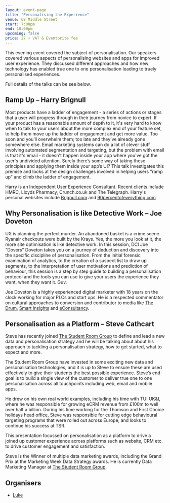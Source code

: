 ```yaml
---
layout: event-page  
title: "Personalising the Experience"
venue: 68 Middle Street
start: 7:00pm
end: 10:00pm
upcoming: false
price: £7 + VAT & Eventbrite fee
---
```


This evening event covered the subject of personalisation. Our speakers covered various aspects of personalising websites and apps for improved user experience. They discussed different approaches and how new technology has enabled true one to one personalisation leading to truely personalised experiences. 

Full details of the talks can be see below.

## Ramp Up – Harry Brignull

Most products have a ladder of engagement - a series of actions or stages that a user will progress through in their journey from novice to expert. If your product has a reasonable amount of depth to it, it's very hard to know when to talk to your users about the more complex end of your feature set, to help them move up the ladder of engagement and get more value. Too soon and you’ll overwhelm them; too late and they’ve already gone somewhere else. Email marketing systems can do a lot of clever stuff involving automated segmentation and targeting, but the problem with email is that it's email - it doesn't happen inside your app where you've got the user's undivided attention. Surely there’s some way of taking these principles and applying them inside your app’s UI? This talk investigates this premise and looks at the design challenges involved in helping users “ramp up” and climb the ladder of engagement. 

Harry is an Independent User Experience Consultant. Recent clients include HMRC, Lloyds Pharmacy, Crunch.co.uk and The Telegraph. Harry's personal websites include <a href="http://Brignull.com">Brignull.com</a> and <a href="http://90percentofeverything.com">90percentofeverything.com</a>  

## Why Personalisation is like Detective Work – Joe Doveton

UX is planning the perfect murder. An abandoned basket is a crime scene. Ryanair checkouts were built by the Krays. Yes, the more you look at it, the more site optimisation is like detective work. In this session, DCI Joe “Dovers” Doveton takes you on a journey of deduction and discovery into the specific discipline of personalisation. From the initial forensic examination of analytics, to the creation of a suspect list to draw up segments, to the interpretation of user motivations and prediction of behaviour, this session is a step by step guide to building a personalisation protocol and the tools you can use to give your users the experience they want, when they want it. Guv. 

Joe Doveton is a highly experienced digital marketer with 18 years on the clock working for major  PLCs and start ups. He is a respected commentator on cultural approaches to conversion and contributor to media like <a href="http://www.thedrum.com/opinion/2015/05/01/general-election-2015-which-party-polling-best-website-performance">The Drum</a>, <a href="http://www.smartinsights.com/digital-marketing-strategy/job-globlmax-colours-fly-away/">Smart Insights</a> and <a href="https://econsultancy.com/blog/authors/joe-doveton-2/">eConsultancy</a>.


## Personalisation as a Platform – Steve Cathcart

Steve has recently joined <a href="http://www.thestudentroom.co.uk/">The Student Room Group</a> to define and lead a new data and personalisation strategy and he will be talking about about his approach to tackling a personalisation strategy, how to get started, what to expect and more. 

The Student Room Group have invested in some exciting new data and personalisation technologies, and it is up to Steve to ensure these are used effectively to give their students the best possible experience. Steve’s end goal is to build a single view of the customer to deliver true one to one personalisation across all touchpoints including web, email and mobile apps.

He drew on his own real world examples, including his time with TUI UK&I, where he was responsible for growing eCRM revenue from £100m to well over half a billion. During his time working for the Thomson and First Choice holidays head office, Steve was responsible for cutting edge behavioural targeting programs that were rolled out across Europe, and looks to continue his success at TSR.

This presentation focussed on personalisation as a platform to drive a joined up customer experience across platforms such as website, CRM etc. to drive customer engagement and satisfaction.

Steve is the Winner of multiple data marketing awards, including the Grand Prix at the Marketing Week Data Strategy awards. He is currently Data Marketing Manager at <a href="http://www.thestudentroom.co.uk/">The Student Room Group</a>.

## Organisers

- <a href="http://uxbrighton.org.uk/about/#luke">Luke</a>

